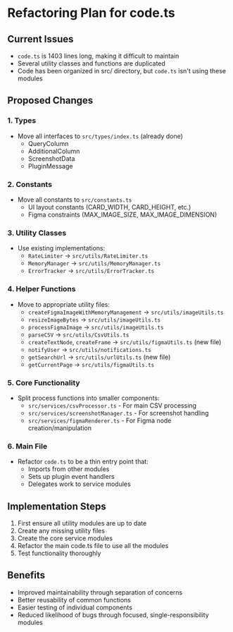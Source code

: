 # Refactoring Plan for code.ts

## Current Issues
- `code.ts` is 1403 lines long, making it difficult to maintain
- Several utility classes and functions are duplicated
- Code has been organized in src/ directory, but `code.ts` isn't using these modules

## Proposed Changes

### 1. Types
- Move all interfaces to `src/types/index.ts` (already done)
  - QueryColumn
  - AdditionalColumn
  - ScreenshotData
  - PluginMessage

### 2. Constants
- Move all constants to `src/constants.ts`
  - UI layout constants (CARD_WIDTH, CARD_HEIGHT, etc.)
  - Figma constraints (MAX_IMAGE_SIZE, MAX_IMAGE_DIMENSION)

### 3. Utility Classes
- Use existing implementations:
  - `RateLimiter` → `src/utils/RateLimiter.ts`
  - `MemoryManager` → `src/utils/MemoryManager.ts`
  - `ErrorTracker` → `src/utils/ErrorTracker.ts`

### 4. Helper Functions
- Move to appropriate utility files:
  - `createFigmaImageWithMemoryManagement` → `src/utils/imageUtils.ts`
  - `resizeImageBytes` → `src/utils/imageUtils.ts`
  - `processFigmaImage` → `src/utils/imageUtils.ts`
  - `parseCSV` → `src/utils/CsvUtils.ts`
  - `createTextNode`, `createFrame` → `src/utils/figmaUtils.ts` (new file)
  - `notifyUser` → `src/utils/notifications.ts`
  - `getSearchUrl` → `src/utils/urlUtils.ts` (new file)
  - `getCurrentPage` → `src/utils/figmaUtils.ts`

### 5. Core Functionality
- Split process functions into smaller components:
  - `src/services/csvProcessor.ts` - For main CSV processing
  - `src/services/screenshotManager.ts` - For screenshot handling
  - `src/services/figmaRenderer.ts` - For Figma node creation/manipulation

### 6. Main File
- Refactor `code.ts` to be a thin entry point that:
  - Imports from other modules
  - Sets up plugin event handlers
  - Delegates work to service modules

## Implementation Steps
1. First ensure all utility modules are up to date
2. Create any missing utility files
3. Create the core service modules
4. Refactor the main code.ts file to use all the modules
5. Test functionality thoroughly

## Benefits
- Improved maintainability through separation of concerns
- Better reusability of common functions
- Easier testing of individual components
- Reduced likelihood of bugs through focused, single-responsibility modules 